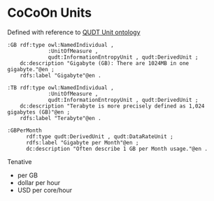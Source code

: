 # CoCoOn Units
Defined with reference to
[QUDT Unit ontology](QUDT.md)

```
:GB rdf:type owl:NamedIndividual ,
             :UnitOfMeasure ,
             qudt:InformationEntropyUnit , qudt:DerivedUnit ;
    dc:description "Gigabyte (GB): There are 1024MB in one gigabyte."@en ;
    rdfs:label "Gigabyte"@en .

:TB rdf:type owl:NamedIndividual ,
             :UnitOfMeasure ,
             qudt:InformationEntropyUnit , qudt:DerivedUnit ;
    dc:description "Terabyte is more precisely defined as 1,024 gigabytes (GB)"@en ;
    rdfs:label "Terabyte"@en .

:GBPerMonth
      rdf:type qudt:DerivedUnit , qudt:DataRateUnit ;
      rdfs:label "Gigabyte per Month"@en ;
      dc:description "Often describe 1 GB per Month usage."@en .

```
Tenative
* per GB
* dollar per hour
* USD per core/hour
